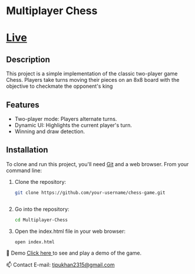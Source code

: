 # Multiplayer Chess
# [Live](https://multiplayerchess.netlify.app/)

## Description

This project is a simple implementation of the classic two-player game Chess. Players take turns moving their pieces on an 8x8 board with the objective to checkmate the opponent's king

## Features

- Two-player mode: Players alternate turns.
- Dynamic UI: Highlights the current player's turn.
- Winning and draw detection.

## Installation

To clone and run this project, you'll need [Git](https://git-scm.com) and a web browser. From your command line:

1. Clone the repository:
   ```sh
   git clone https://github.com/your-username/chess-game.git


   
2. Go into the repository:
     ```sh
   cd Multiplayer-Chess
   
4. Open the index.html file in your web browser:
     ```sh
   open index.html
     

🔗 Demo
   [Click here ](https://tipu30.github.io/Multiplayer-Chess/) to see and play a demo of the game.

📫 Contact
E-mail: tipukhan2315@gmail.com
